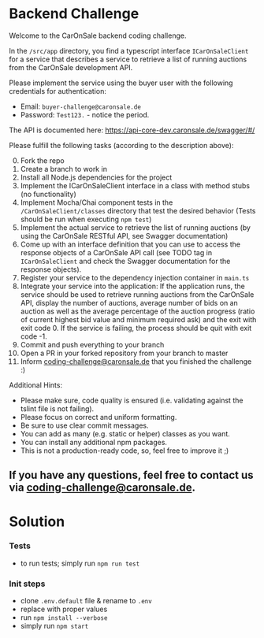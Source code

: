 # Backend Challenge

Welcome to the CarOnSale backend coding challenge.

In the `/src/app` directory, you find a typescript interface `ICarOnSaleClient` for a service that describes a service to retrieve a list of running auctions from the CarOnSale development API.

Please implement the service using the buyer user with the following credentials for authentication:

-   Email: `buyer-challenge@caronsale.de`
-   Password: `Test123.` - notice the period.

The API is documented here: https://api-core-dev.caronsale.de/swagger/#/

Please fulfill the following tasks (according to the description above):

0. Fork the repo
1. Create a branch to work in
2. Install all Node.js dependencies for the project
3. Implement the ICarOnSaleClient interface in a class with method stubs (no functionality)
4. Implement Mocha/Chai component tests in the `/CarOnSaleClient/classes` directory that test the desired behavior (Tests should be run when executing `npm test`)
5. Implement the actual service to retrieve the list of running auctions (by using the CarOnSale RESTful API, see Swagger documentation)
6. Come up with an interface definition that you can use to access the response objects of a CarOnSale API call (see TODO tag in `ICarOnSaleClient` and check the Swagger documentation for the response objects).
7. Register your service to the dependency injection container in `main.ts`
8. Integrate your service into the application: If the application runs, the service should be used to retrieve running auctions from the CarOnSale API, display the number of auctions, average number of bids on an auction as well as the average percentage of the auction progress (ratio of current highest bid value and minimum required ask) and the exit with exit code 0. If the service is failing, the process should be quit with exit code -1.
9. Commit and push everything to your branch
10. Open a PR in your forked repository from your branch to master
11. Inform <coding-challenge@caronsale.de> that you finished the challenge :)

Additional Hints:

-   Please make sure, code quality is ensured (i.e. validating against the tslint file is not failing).
-   Please focus on correct and uniform formatting.
-   Be sure to use clear commit messages.
-   You can add as many (e.g. static or helper) classes as you want.
-   You can install any additional npm packages.
-   This is not a production-ready code, so, feel free to improve it ;)

## If you have any questions, feel free to contact us via <coding-challenge@caronsale.de>.

# Solution

### Tests

-   to run tests; simply run
    `npm run test`

### Init steps

-   clone `.env.default` file & rename to `.env`
-   replace with proper values
-   run `npm install --verbose`
-   simply run `npm start`

